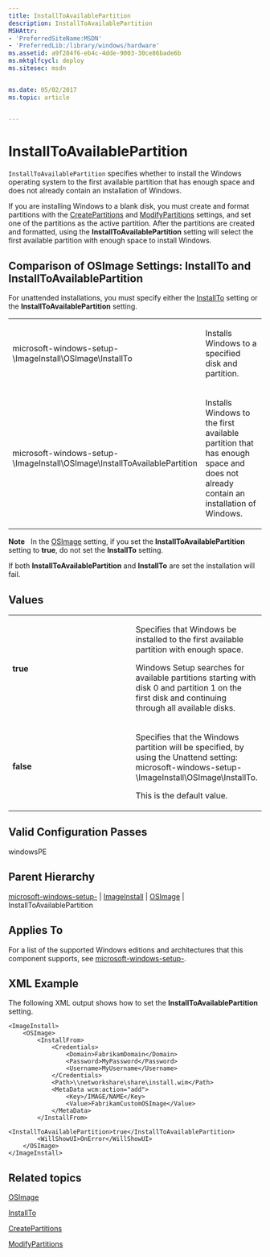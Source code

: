 ```yaml
---
title: InstallToAvailablePartition
description: InstallToAvailablePartition
MSHAttr:
- 'PreferredSiteName:MSDN'
- 'PreferredLib:/library/windows/hardware'
ms.assetid: a9f284f6-eb4c-4dde-9003-30ce86bade6b
ms.mktglfcycl: deploy
ms.sitesec: msdn


ms.date: 05/02/2017
ms.topic: article


---
```


# InstallToAvailablePartition


`InstallToAvailablePartition` specifies whether to install the Windows operating system to the first available partition that has enough space and does not already contain an installation of Windows.

If you are installing Windows to a blank disk, you must create and format partitions with the [CreatePartitions](microsoft-windows-setup-diskconfiguration-disk-createpartitions.md) and [ModifyPartitions](microsoft-windows-setup-diskconfiguration-disk-modifypartitions.md) settings, and set one of the partitions as the active partition. After the partitions are created and formatted, using the **InstallToAvailablePartition** setting will select the first available partition with enough space to install Windows.

## Comparison of OSImage Settings: InstallTo and InstallToAvailablePartition


For unattended installations, you must specify either the [InstallTo](microsoft-windows-setup-imageinstall-osimage-installto.md) setting or the **InstallToAvailablePartition** setting.

<table>
<colgroup>
<col width="50%" />
<col width="50%" />
</colgroup>
<tbody>
<tr class="odd">
<td><p>microsoft-windows-setup-\ImageInstall\OSImage\InstallTo</p></td>
<td><p>Installs Windows to a specified disk and partition.</p></td>
</tr>
<tr class="even">
<td><p>microsoft-windows-setup-\ImageInstall\OSImage\InstallToAvailablePartition</p></td>
<td><p>Installs Windows to the first available partition that has enough space and does not already contain an installation of Windows.</p></td>
</tr>
</tbody>
</table>

 

**Note**  
In the [OSImage](microsoft-windows-setup-imageinstall-osimage.md) setting, if you set the **InstallToAvailablePartition** setting to **true**, do not set the **InstallTo** setting.

If both **InstallToAvailablePartition** and **InstallTo** are set the installation will fail.

 

## Values


<table>
<colgroup>
<col width="50%" />
<col width="50%" />
</colgroup>
<tbody>
<tr class="odd">
<td><p><strong>true</strong></p></td>
<td><p>Specifies that Windows be installed to the first available partition with enough space.</p>
<p>Windows Setup searches for available partitions starting with disk 0 and partition 1 on the first disk and continuing through all available disks.</p></td>
</tr>
<tr class="even">
<td><p><strong>false</strong></p></td>
<td><p>Specifies that the Windows partition will be specified, by using the Unattend setting: microsoft-windows-setup-\ImageInstall\OSImage\InstallTo.</p>
<p>This is the default value.</p></td>
</tr>
</tbody>
</table>

 

## Valid Configuration Passes


windowsPE

## Parent Hierarchy


[microsoft-windows-setup-](microsoft-windows-setup.md) | [ImageInstall](microsoft-windows-setup-imageinstall.md) | [OSImage](microsoft-windows-setup-imageinstall-osimage.md) | InstallToAvailablePartition

## Applies To


For a list of the supported Windows editions and architectures that this component supports, see [microsoft-windows-setup-](microsoft-windows-setup.md).

## XML Example


The following XML output shows how to set the **InstallToAvailablePartition** setting.

```
<ImageInstall>
    <OSImage>
        <InstallFrom>
            <Credentials>
                <Domain>FabrikamDomain</Domain>
                <Password>MyPassword</Password>
                <Username>MyUsername</Username>
            </Credentials>
            <Path>\\networkshare\share\install.wim</Path>
            <MetaData wcm:action="add">
                <Key>/IMAGE/NAME</Key>
                <Value>FabrikamCustomOSImage</Value>
            </MetaData>
        </InstallFrom>
        <InstallToAvailablePartition>true</InstallToAvailablePartition>
        <WillShowUI>OnError</WillShowUI>
    </OSImage>
</ImageInstall>
```

## Related topics


[OSImage](microsoft-windows-setup-imageinstall-osimage.md)

[InstallTo](microsoft-windows-setup-imageinstall-osimage-installto.md)

[CreatePartitions](microsoft-windows-setup-diskconfiguration-disk-createpartitions.md)

[ModifyPartitions](microsoft-windows-setup-diskconfiguration-disk-modifypartitions.md)

 

 







